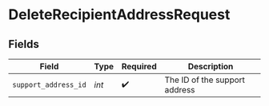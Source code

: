 # DeleteRecipientAddressRequest


## Fields

| Field                         | Type                          | Required                      | Description                   |
| ----------------------------- | ----------------------------- | ----------------------------- | ----------------------------- |
| `support_address_id`          | *int*                         | :heavy_check_mark:            | The ID of the support address |